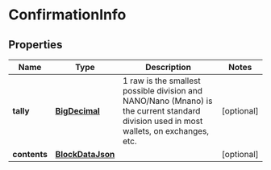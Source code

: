 

# ConfirmationInfo

## Properties

Name | Type | Description | Notes
------------ | ------------- | ------------- | -------------
**tally** | [**BigDecimal**](BigDecimal.md) | 1 raw is the smallest possible division and NANO/Nano (Mnano) is the current standard division used in most wallets, on exchanges, etc. |  [optional]
**contents** | [**BlockDataJson**](BlockDataJson.md) |  |  [optional]



